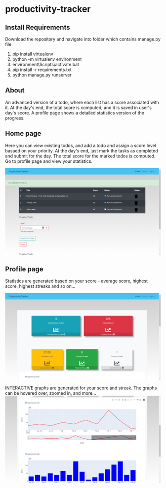 # productivity-tracker

## Install Requirements

Download the repository and navigate into folder which contains manage.py file

1. pip install virtualenv
2. python -m virtualenv environment
3. environment\Scripts\activate.bat
4. pip install -r requirements.txt
5. python manage.py runserver

## About

An advanced version of a todo, where each list has a score associated with it. At the day's end, the total score is computed, and it is saved in user's day's score. A profile page shows a detailed statistics version of the progress.

## Home page

Here you can view existing todos, and add a todo and assign a score level basaed on your priority. At the day's end, just mark the tasks as completed and submit for the day.
The total score for the marked todos is computed. Go to profile page and view your statistics.

<img src="https://github.com/TeslaLord/TeslaLord/blob/main/todohome.PNG"> </img>

## Profile page

Statistics are generated based on your score - average score, highest score, highest streaks and so on...

<img src="https://github.com/TeslaLord/TeslaLord/blob/main/todoprofile1.PNG"></img>

INTERACTIVE graphs are generated for your score and streak. The graphs can be hovered over, zoomed in, and more...
<img src="https://github.com/TeslaLord/TeslaLord/blob/main/todoprofile2.PNG"> </img>
